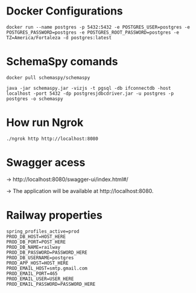 # Docker Configurations
```
docker run --name postgres -p 5432:5432 -e POSTGRES_USER=postgres -e POSTGRES_PASSWORD=postgres -e POSTGRES_ROOT_PASSWORD=postgres -e TZ=America/Fortaleza -d postgres:latest
```

# SchemaSpy comands

```
docker pull schemaspy/schemaspy
```
```
java -jar schemaspy.jar -vizjs -t pgsql -db ifconnectdb -host localhost -port 5432 -dp postgresjdbcdriver.jar -u postgres -p postgres -o schemaspy
```

# How run Ngrok

```
./ngrok http http://localhost:8080
```

# Swagger acess

-> http://localhost:8080/swagger-ui/index.html#/

-> The application will be available at http://localhost:8080.

# Railway properties

```properties
spring_profiles_active=prod
PROD_DB_HOST=HOST_HERE
PROD_DB_PORT=POST_HERE
PROD_DB_NAME=railway
PROD_DB_PASSWORD=PASSWORD_HERE
PROD_DB_USERNAME=postgres
PROD_APP_HOST=HOST_HERE
PROD_EMAIL_HOST=smtp.gmail.com
PROD_EMAIL_PORT=465
PROD_EMAIL_USER=USER_HERE
PROD_EMAIL_PASSWORD=PASSWORD_HERE
```
